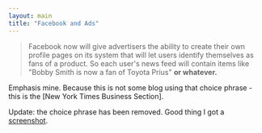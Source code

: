 ```yaml
---
layout: main
title: "Facebook and Ads"
---
```

>Facebook now will give advertisers the ability to create their own profile pages on its system that will let users identify themselves as fans of a product. So each user's news feed will contain items like "Bobby Smith is now a fan of Toyota Prius" <B>or whatever.</B>

Emphasis mine. Because this is not some blog using that choice phrase - this is the [New York Times Business Section].

Update: the choice phrase has been removed. Good thing I got a [screenshot][2].

[1]: http://www.nytimes.com/2007/11/06/business/06cnd-facebook.html?ex=1352091600&en=f8464dd6cf1b7963&ei=5124&partner=permalink&exprod=permalink
[2]: http://1.bp.blogspot.com/_I4LhiTRUeNQ/RzHHV2FKOLI/AAAAAAAACjQ/yfayvH3G7Uc/s1600-h/whatever.jpg
